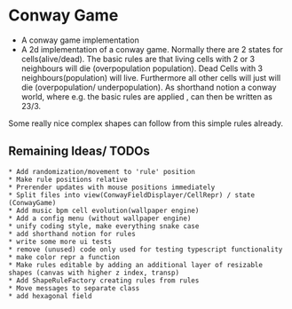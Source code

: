 # Conway Game

* A conway game implementation
* A 2d implementation of a conway game. Normally there are 2 states for cells(alive/dead). The basic rules are that living cells with 2 or 3 neighbours will die (overpopulation population). Dead Cells with 3 neighbours(population) will live. Furthermore all other cells will just will die (overpopulation/ underpopulation).
As shorthand notion a conway world, where e.g. the basic rules are applied , can then be written as 23/3.

Some really nice complex shapes can follow from this simple rules already.

## Remaining Ideas/ TODOs

    * Add randomization/movement to 'rule' position
    * Make rule positions relative
    * Prerender updates with mouse positions immediately
    * Split files into view(ConwayFieldDisplayer/CellRepr) / state (ConwayGame)
    * Add music bpm cell evolution(wallpaper engine)
    * Add a config menu (without wallpaper engine)
    * unify coding style, make everything snake case
    * add shorthand notion for rules
    * write some more ui tests
    * remove (unused) code only used for testing typescript functionality
    * make color repr a function
    * Make rules editable by adding an additional layer of resizable shapes (canvas with higher z index, transp)
    * Add ShapeRuleFactory creating rules from rules
    * Move messages to separate class
    * add hexagonal field
